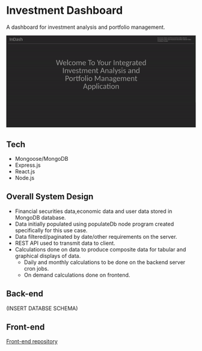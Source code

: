 # Investment Dashboard
A dashboard for investment analysis and portfolio management.

![demo](https://github.com/jkcswd/Investment-Dashboard-backend/blob/main/README/demo.gif) 

## Tech
- Mongoose/MongoDB
- Express.js
- React.js
- Node.js

## Overall System Design
- Financial securities data,economic data and user data stored in MongoDB database.
- Data initially populated using populateDb node program created specifically for this use case.
- Data filtered/paginated by date/other requirements on the server.
- REST API used to transmit data to client.
- Calculations done on data to produce composite data for tabular and graphical displays of data.
  - Daily and monthly calculations to be done on the backend server cron jobs.
  - On demand calculations done on frontend.

## Back-end
(INSERT DATABSE SCHEMA)

## Front-end
[Front-end repository](https://github.com/jkcswd/Investment-Dashboard-frontend)
